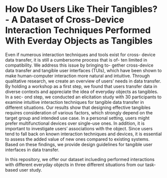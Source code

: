 # How Do Users Like Their Tangibles? - A Dataset of Cross-Device Interaction Techniques Performed With Everday Objects as Tangibles

Even if numerous interaction techniques and tools exist for cross-
device data transfer, it is still a cumbersome process that is of-
ten limited in compatibility. We address this issue by bringing to-
gether cross-device data transfer and tangible user interfaces (TUIs),
which have been shown to make human-computer interaction more
natural and intuitive. Through qualitative research, we create an
overview of users’ needs in data transfer. By holding a workshop
as a first step, we found that users transfer data in diverse contexts
and appreciate the idea of everyday objects as tangibles. In a sec-
ond step, we conducted an elicitation study with 30 participants to
examine intuitive interaction techniques for tangible data transfer
in different situations. Our results show that designing effective
tangibles requires consideration of various factors, which strongly
depend on the target group and intended use case. In a personal
setting, users might prefer multifunctional devices over single-use
ones. In addition, it is important to investigate users’ associations
with the object. Since users tend to fall back on known interaction
techniques and devices, it is essential to assess the added value of
new ones compared to existing systems. Based on these findings,
we provide design guidelines for tangible user interfaces in data
transfer.

In this repository, we offer our dataset inclueding performed interactions with different everyday objects in three different situations from our task-based user study.
